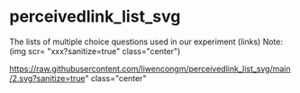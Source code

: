 # perceivedlink_list_svg
<body>
  The lists of multiple choice questions used in our experiment (links)
  Note: (img scr= "xxx?sanitize=true" class="center")
  
  https://raw.githubusercontent.com/liwencongm/perceivedlink_list_svg/main/2.svg?sanitize=true" class="center"
 </body>
